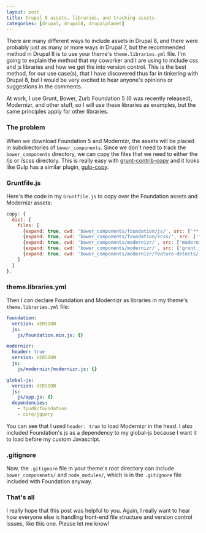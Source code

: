 ```yaml
---
layout: post
title: Drupal 8 assets, libraries, and tracking assets
categories: [drupal, drupal8, drupalplanet]
---
```


There are many different ways to include assets in Drupal 8, and there were probably just as many or more ways in Drupal 7, but the recommended method in Drupal 8 is to use your theme's `theme.libraries.yml` file. I'm going to explain the method that my coworker and I are using to include css and js libraries and how we get the into version control. This is the best method, for our use case(s), that I have discovered thus far in tinkering with Drupal 8, but I would be very excited to hear anyone's opinions or suggestions in the comments.

At work, I use Grunt, Bower, Zurb Foundation 5 (6 was recently released), Modernizr, and other stuff, so I will use these libraries as examples, but the same principles apply for other libraries.

### The problem

When we download Foundation 5 and Modernizr, the assets will be placed in subdirectories of `bower_components`. Since we don't need to track the `bower_components` directory, we can copy the files that we need to either the /js or /scss directory. This is really easy with [grunt-contrib-copy](https://github.com/gruntjs/grunt-contrib-copy) and it looks like Gulp has a similar plugin, [gulp-copy](https://www.npmjs.com/package/gulp-copy).

### Gruntfile.js

Here's the code in my `Gruntfile.js` to copy over the Foundation assets and Modernizr assets:

```js
copy: {
  dist: {
    files: [
      {expand: true, cwd: 'bower_components/foundation/js/', src: ['**'], dest: 'js/'},
      {expand: true, cwd: 'bower_components/foundation/scss/', src: ['**'], dest: 'scss/'},
      {expand: true, cwd: 'bower_components/modernizr/', src: ['modernizr.js'], dest: 'js/modernizr/'},
      {expand: true, cwd: 'bower_components/modernizr/', src: ['grunt.js'], dest: 'js/modernizr/'},
      {expand: true, cwd: 'bower_components/modernizr/feature-detects/', src: ['**'], dest: 'js/modernizr/feature-detects/'}
    ]
  }
},
```

### theme.libraries.yml

Then I can declare Foundation and Modernizr as libraries in my theme's `theme.libraries.yml` file:

```yml
foundation:
  version: VERSION
  js:
    js/foundation.min.js: {}

modernizr:
  header: true
  version: VERSION
  js:
    js/modernizr/modernizr.js: {}

global-js:
  version: VERSION
  js:
    js/app.js: {}
  dependencies:
    - fpud8/foundation
    - core/jquery
```

You can see that I used `header: true` to load Modernizr in the head. I also included Foundation's js as a dependency to my global-js because I want it to load before my custom Javascript.

### .gitignore

Now, the `.gitignore` file in your theme's root directory can include `bower_componenets/` and `node_modules/`, which is in the `.gitignore` file included with Foundation anyway.

### That's all

I really hope that this post was helpful to you. Again, I really want to hear how everyone else is handling front-end file structure and version control issues, like this one. Please let me know!
